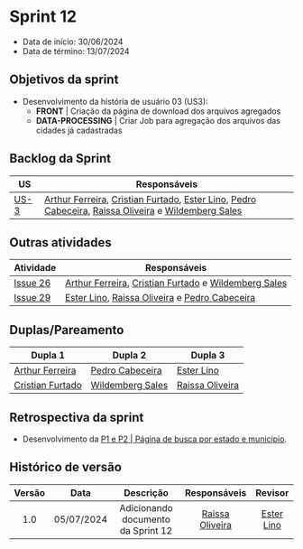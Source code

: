 # Sprint 12

- Data de início: 30/06/2024
- Data de término: 13/07/2024

## Objetivos da sprint
* Desenvolvimento da história de usuário 03 (US3): 
    * **FRONT** | Criação da página de download dos arquivos agregados
    * **DATA-PROCESSING** | Criar Job para agregação dos arquivos das cidades já cadastradas 


## Backlog da Sprint
|**US**|**Responsáveis**|
|--------|-------------|
| [US-3](https://github.com/ResidenciaTICBrisa/T2G4-Querido-Diario/issues/15) | [Arthur Ferreira](https://github.com/ArthurFerreiraRodrigues), [Cristian Furtado](https://github.com/csafurtado), [Ester Lino](https://github.com/esteerlino), [Pedro Cabeceira](https://github.com/pkbceira03), [Raissa Oliveira](https://github.com/raissamsoliveira) e [Wildemberg Sales](https://github.com/wildemberg-sales) |

## Outras atividades
|**Atividade**|**Responsáveis**|
|--------|-------------|
| [Issue 26](https://github.com/ResidenciaTICBrisa/T2G4-Querido-Diario/issues/26) | [Arthur Ferreira](https://github.com/ArthurFerreiraRodrigues), [Cristian Furtado](https://github.com/csafurtado) e [Wildemberg Sales](https://github.com/wildemberg-sales) |
| [Issue 29](https://github.com/ResidenciaTICBrisa/T2G4-Querido-Diario/issues/28) | [Ester Lino](https://github.com/esteerlino),  [Raissa Oliveira](https://github.com/raissamsoliveira) e [Pedro Cabeceira](https://github.com/pkbceira03) |

## Duplas/Pareamento
|**Dupla 1**|**Dupla 2**|**Dupla 3**|
|-----------|-----------|-----------|
| [Arthur Ferreira](https://github.com/ArthurFerreiraRodrigues) | [Pedro Cabeceira](https://github.com/pkbceira03) | [Ester Lino](https://github.com/esteerlino) |
| [Cristian Furtado](https://github.com/csafurtado) | [Wildemberg Sales](https://github.com/wildemberg-sales) | [Raissa Oliveira](https://github.com/raissamsoliveira) |

## Retrospectiva da sprint 
* Desenvolvimento da  [P1 e P2 | Página de busca por estado e município](https://www.figma.com/design/PTRrSgLiz6DOlkYwA3Tt6Q/Prot%C3%B3tipo-para-a-p%C3%A1gina-%22Tecnologia-na-Educa%C3%A7%C3%A3o%22?node-id=416-6&t=BNnCpDpNmojNy1q0-0).


## Histórico de versão

| Versão |    Data    |   Descrição   |       Responsáveis        |                     Revisor                     |
| :----: | :--------: | :-----------: | :-----------------------: | :---------------------------------------------: |
|  1.0   | 05/07/2024  | Adicionando documento da Sprint 12 | [Raissa Oliveira](https://github.com/raissamsoliveira)                           |    [Ester Lino](https://github.com/esteerlino)|